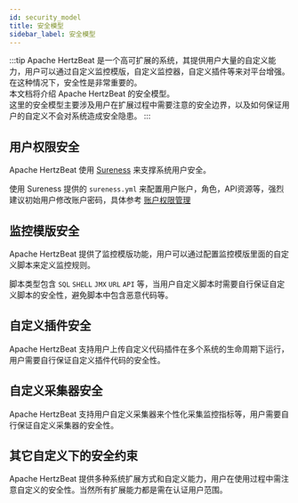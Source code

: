 ```yaml
---
id: security_model  
title: 安全模型  
sidebar_label: 安全模型
---
```


:::tip
Apache HertzBeat 是一个高可扩展的系统，其提供用户大量的自定义能力，用户可以通过自定义监控模版，自定义监控器，自定义插件等来对平台增强。在这种情况下，安全性是非常重要的。  
本文档将介绍 Apache HertzBeat 的安全模型。  
这里的安全模型主要涉及用户在扩展过程中需要注意的安全边界，以及如何保证用户的自定义不会对系统造成安全隐患。
:::


## 用户权限安全

Apache HertzBeat 使用 [Sureness](https://github.com/dromara/sureness) 来支撑系统用户安全。 

使用 Sureness 提供的 `sureness.yml` 来配置用户账户，角色，API资源等，强烈建议初始用户修改账户密码，具体参考 [账户权限管理](../start/account-modify)  

## 监控模版安全

Apache HertzBeat 提供了监控模版功能，用户可以通过配置监控模版里面的自定义脚本来定义监控规则。 

脚本类型包含 `SQL` `SHELL` `JMX` `URL` `API` 等，当用户自定义脚本时需要自行保证自定义脚本的安全性，避免脚本中包含恶意代码等。

## 自定义插件安全

Apache HertzBeat 支持用户上传自定义代码插件在多个系统的生命周期下运行，用户需要自行保证自定义插件代码的安全性。

## 自定义采集器安全

Apache HertzBeat 支持用户自定义采集器来个性化采集监控指标等，用户需要自行保证自定义采集器的安全性。

## 其它自定义下的安全约束

Apache HertzBeat 提供多种系统扩展方式和自定义能力，用户在使用过程中需注意自定义的安全性。当然所有扩展能力都是需在认证用户范围。
